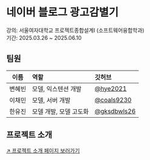 # 네이버 블로그 광고감별기

강의: 서울여자대학교 프로젝트종합설계Ⅰ (소프트웨어융합학과)  
기간: 2025.03.26 ~ 2025.06.10

## 팀원

|  이름  | 역할                   | 깃허브                                       |
| :----: | :--------------------- | :------------------------------------------- |
| 변혜빈 | 모델, 익스텐션 개발    | [@hye2021](https://github.com/hye2021)       |
| 이채민 | 모델, 서버 개발        | [@coals9230](https://github.com/coals9230)   |
| 한유진 | 모델 개발, 모델 고도화 | [@gksdbwls26](https://github.com/gksdbwls26) |

## 프로젝트 소개

[↗️ 프로젝트 소개 페이지 보러가기](https://www.canva.com/design/DAGqbMRpHdk/jGZe6cLmZMBjApHkiiJCow/view?utm_content=DAGqbMRpHdk&utm_campaign=designshare&utm_medium=link2&utm_source=uniquelinks&utlId=hfcccb5405f)
